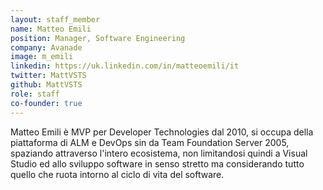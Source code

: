 ```yaml
---
layout: staff_member
name: Matteo Emili
position: Manager, Software Engineering
company: Avanade
image: m_emili
linkedin: https://uk.linkedin.com/in/matteoemili/it
twitter: MattVSTS
github: MattVSTS
role: staff
co-founder: true
---
```

Matteo Emili è MVP per Developer Technologies dal 2010, si occupa della piattaforma di ALM e DevOps sin da Team Foundation Server 2005, spaziando attraverso l'intero ecosistema, non limitandosi quindi a Visual Studio ed allo sviluppo software in senso stretto ma considerando tutto quello che ruota intorno al ciclo di vita del software.